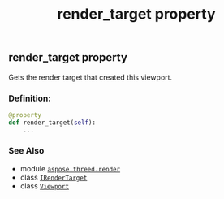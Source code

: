 ﻿---
title: render_target property
second_title: Aspose.3D for Python via .NET API References
description: 
type: docs
weight: 80
url: /aspose.threed.render/viewport/render_target/
is_root: false
---

## render_target property


Gets the render target that created this viewport.
### Definition:
```python
@property
def render_target(self):
    ...
```

### See Also
* module [`aspose.threed.render`](../../)
* class [`IRenderTarget`](/3d/python-net/aspose.threed.render/irendertarget)
* class [`Viewport`](/3d/python-net/aspose.threed.render/viewport)
